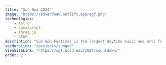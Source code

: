 ```yaml
---
title: "Sun God 2024"
image: "https://edwardnew.netlify.app/sgf.png"
technologies:
    - Astro
    - JavaScript
    - Three.js
    - GSAP
description: "Sun God Festival is the largest daytime music and arts festival at UC San Diego."
seeMoreLink: "/projects/sungod"
viewSiteLink: "https://sgf.ucsd.edu/2024/countdown/"
order: 2
---
```

